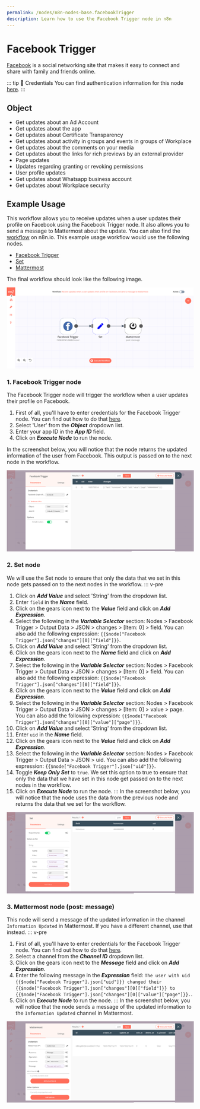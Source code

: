 ```yaml
---
permalink: /nodes/n8n-nodes-base.facebookTrigger
description: Learn how to use the Facebook Trigger node in n8n
---
```


# Facebook Trigger

[Facebook](https://www.facebook.com/) is a social networking site that makes it easy to connect and share with family and friends online.

::: tip 🔑 Credentials
You can find authentication information for this node [here](../../../credentials/FacebookApp/README.md).
:::

## Object

- Get updates about an Ad Account
- Get updates about the app
- Get updates about Certificate Transparency
- Get updates about activity in groups and events in groups of Workplace
- Get updates about the comments on your media
- Get updates about the links for rich previews by an external provider
- Page updates
- Updates regarding granting or revoking permissions
- User profile updates
- Get updates about Whatsapp business account
- Get updates about Workplace security

## Example Usage

This workflow allows you to receive updates when a user updates their profile on Facebook using the Facebook Trigger node. It also allows you to send a message to Mattermost about the update. You can also find the [workflow](https://n8n.io/workflows/785) on n8n.io. This example usage workflow would use the following nodes.
- [Facebook Trigger]()
- [Set](../../core-nodes/Set/README.md)
- [Mattermost](../../nodes/Mattermost/README.md)

The final workflow should look like the following image.

![A workflow with the Facebook Trigger node](./workflow.png)

### 1. Facebook Trigger node

The Facebook Trigger node will trigger the workflow when a user updates their profile on Facebook.

1. First of all, you'll have to enter credentials for the Facebook Trigger node. You can find out how to do that [here](../../../credentials/FacebookApp/README.md).
2. Select 'User' from the ***Object*** dropdown list.
3. Enter your app ID in the ***App ID*** field.
3. Click on ***Execute Node*** to run the node.

In the screenshot below, you will notice that the node returns the updated information of the user from Facebook. This output is passed on to the next node in the workflow.

![Using the Facebook Trigger node to trigger the workflow](./FacebookTrigger_node.png)

### 2. Set node

We will use the Set node to ensure that only the data that we set in this node gets passed on to the next nodes in the workflow.
::: v-pre
1. Click on ***Add Value*** and select 'String' from the dropdown list.
2. Enter `field` in the ***Name*** field.
3. Click on the gears icon next to the ***Value*** field and click on ***Add Expression***.
4. Select the following in the ***Variable Selector*** section: Nodes > Facebook Trigger > Output Data > JSON > changes > [Item: 0] > field. You can also add the following expression: `{{$node["Facebook Trigger"].json["changes"][0]["field"]}}`.
5. Click on ***Add Value*** and select 'String' from the dropdown list.
6. Click on the gears icon next to the ***Name*** field and click on ***Add Expression***.
7. Select the following in the ***Variable Selector*** section: Nodes > Facebook Trigger > Output Data > JSON > changes > [Item: 0] > field. You can also add the following expression: `{{$node["Facebook Trigger"].json["changes"][0]["field"]}}`.
8. Click on the gears icon next to the ***Value*** field and click on ***Add Expression***.
9. Select the following in the ***Variable Selector*** section: Nodes > Facebook Trigger > Output Data > JSON > changes > [Item: 0] > value > page. You can also add the following expression: `{{$node["Facebook Trigger"].json["changes"][0]["value"]["page"]}}`.
10. Click on ***Add Value*** and select 'String' from the dropdown list.
11. Enter `uid` in the ***Name*** field.
12. Click on the gears icon next to the ***Value*** field and click on ***Add Expression***.
13. Select the following in the ***Variable Selector*** section: Nodes > Facebook Trigger > Output Data > JSON > uid. You can also add the following expression: `{{$node["Facebook Trigger"].json["uid"]}}`.
14. Toggle ***Keep Only Set*** to `true`. We set this option to true to ensure that only the data that we have set in this node get passed on to the next nodes in the workflow.
15. Click on ***Execute Node*** to run the node.
:::
In the screenshot below, you will notice that the node uses the data from the previous node and returns the data that we set for the workflow.

![Using the Set node to set the data](./Set_node.png)

### 3. Mattermost node (post: message)

This node will send a message of the updated information in the channel `Information Updated` in Mattermost. If you have a different channel, use that instead.
::: v-pre
1. First of all, you'll have to enter credentials for the Facebook Trigger node. You can find out how to do that [here](../../../credentials/Mattermost/README.md).
2. Select a channel from the ***Channel ID*** dropdown list.
3. Click on the gears icon next to the ***Message*** field and click on ***Add Expression***.
4. Enter the following message in the ***Expression*** field: `The user with uid {{$node["Facebook Trigger"].json["uid"]}} changed their {{$node["Facebook Trigger"].json["changes"][0]["field"]}} to {{$node["Facebook Trigger"].json["changes"][0]["value"]["page"]}}.`.
5. Click on ***Execute Node*** to run the node.
:::
In the screenshot below, you will notice that the node sends a message of the updated information to the `Information Updated` channel in Mattermost.

![Using the Mattermost node to send a message of the updated information](./Mattermost_node.png)
